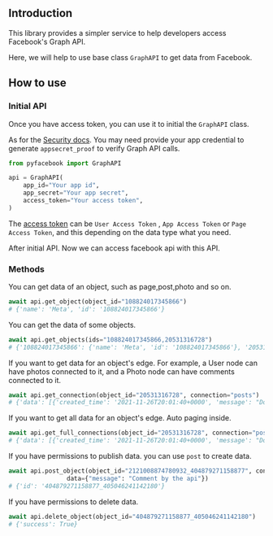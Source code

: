 ## Introduction

This library provides a simpler service to help developers access Facebook's Graph API.

Here, we will help to use base class `GraphAPI` to get data from Facebook.

## How to use

### Initial API

Once you have access token, you can use it to initial the `GraphAPI` class.

As for the [Security docs](https://developers.facebook.com/docs/graph-api/security/). You may need provide your app
credential to generate `appsecret_proof` to verify Graph API calls.

```python
from pyfacebook import GraphAPI

api = GraphAPI(
    app_id="Your app id",
    app_secret="Your app secret",
    access_token="Your access token",
)
```

The [access token](https://developers.facebook.com/docs/facebook-login/access-tokens/) can be `User Access Token`
, `App Access Token` or `Page Access Token`, and this depending on the data type what you need.

After initial API. Now we can access facebook api with this API.

### Methods

You can get data of an object, such as page,post,photo and so on.

```python
await api.get_object(object_id="108824017345866")
# {'name': 'Meta', 'id': '108824017345866'}
```

You can get the data of some objects.

```python
await api.get_objects(ids="108824017345866,20531316728")
# {'108824017345866': {'name': 'Meta', 'id': '108824017345866'}, '20531316728': {'name': 'Facebook App', 'id': '20531316728'}}
```

If you want to get data for an object's edge. For example, a User node can have photos connected to it, and a Photo node
can have comments connected to it.

```python
await api.get_connection(object_id="20531316728", connection="posts")
# {'data': [{'created_time': '2021-11-26T20:01:40+0000', 'message': "Do Black Friday right with the #BuyBlack Friday Show! For the finale, host Elaine Welteroth will be talking with Sir Darius Brown, the owner of Beaux and Paws. We'll also have special guests D-Nice, Iddris Sandu., and Jaden Smith! Join this fun shop-a-thon in partnership with Meta for Business \n\nShop directly on [Beaux and Paws] Facebook page so you can get your pet looking proper.  fb.me/buyblackfri", 'story': 'Facebook App was live.', 'id': '20531316728_3789869301238646'}], 'paging': {'cursors': {'before': 'before', 'after': 'after'}, 'next': 'https://graph.facebook.com/v12.0/20531316728/posts?access_token=access_token&limit=1&after=after'}}
```

If you want to get all data for an object's edge. Auto paging inside.

```python
await api.get_full_connections(object_id="20531316728", connection="posts")
# {'data': [{'created_time': '2021-11-26T20:01:40+0000', 'message': "Do Black Friday right with the #BuyBlack Friday Show! For the finale, host Elaine Welteroth will be talking with Sir Darius Brown, the owner of Beaux and Paws. We'll also have special guests D-Nice, Iddris Sandu., and Jaden Smith! Join this fun shop-a-thon in partnership with Meta for Business \n\nShop directly on [Beaux and Paws] Facebook page so you can get your pet looking proper.  fb.me/buyblackfri", 'story': 'Facebook App was live.', 'id': '20531316728_3789869301238646'}], 'paging': {'cursors': {'before': 'before', 'after': 'after'}, 'next': 'https://graph.facebook.com/v12.0/20531316728/posts?access_token=access_token&limit=1&after=after'}}
```

If you have permissions to publish data. you can use `post` to create data.

```python
await api.post_object(object_id="2121008874780932_404879271158877", connection="comments",
                data={"message": "Comment by the api"})
# {'id': '404879271158877_405046241142180'}
```

If you have permissions to delete data.

```python
await api.delete_object(object_id="404879271158877_405046241142180")
# {'success': True}
```
